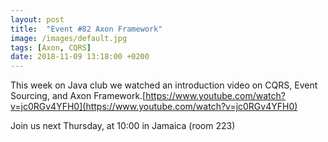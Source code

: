 ```yaml
---
layout: post
title:  "Event #82 Axon Framework"
image: /images/default.jpg
tags: [Axon, CQRS]
date: 2018-11-09 13:18:00 +0200
---
```


This week on Java club we watched an introduction video on CQRS, Event Sourcing, and Axon Framework.[https://www.youtube.com/watch?v=jc0RGv4YFH0](https://www.youtube.com/watch?v=jc0RGv4YFH0)

Join us next Thursday, at 10:00 in Jamaica (room 223)